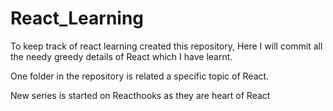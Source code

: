 # React_Learning
To keep track of react learning created this repository, Here I will commit all the needy greedy details of React which I have learnt.

One folder in the repository is related a specific topic of React.

New series is started on Reacthooks as they are heart of React
